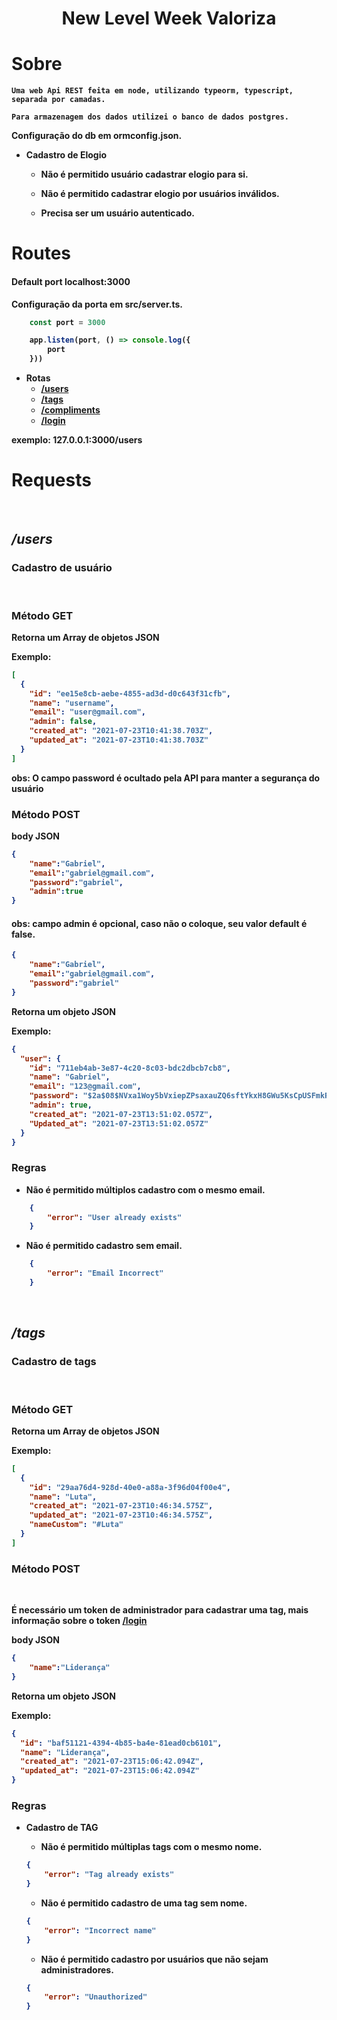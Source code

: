 <h1 align='center'><strong>New Level Week Valoriza</h1>

# Sobre
    Uma web Api REST feita em node, utilizando typeorm, typescript, separada por camadas.

    Para armazenagem dos dados utilizei o banco de dados postgres. 
 Configuração do db em **ormconfig.json**.





* **Cadastro de Elogio**

    * Não é permitido usuário cadastrar elogio para si.

    * Não é permitido cadastrar elogio por usuários inválidos.

    * Precisa ser um usuário autenticado.


# Routes

#### Default port **localhost:3000**

Configuração da porta em **src/server.ts**.

```ts 
    const port = 3000 

    app.listen(port, () => console.log({
        port
    }))
```


- Rotas
    - [/users](#users)
    - [/tags](#tags)
    - [/compliments](#compliments)
    - [/login](#login) 

exemplo: **127.0.0.1:3000/users**

# **Requests**
<br>

## _/users_
### **Cadastro de usuário** 
<br>

### **Método GET**

**Retorna** um Array de objetos JSON

Exemplo:
```json
[
  {
    "id": "ee15e8cb-aebe-4855-ad3d-d0c643f31cfb",
    "name": "username",
    "email": "user@gmail.com",
    "admin": false,
    "created_at": "2021-07-23T10:41:38.703Z",
    "updated_at": "2021-07-23T10:41:38.703Z"
  }
]
```
**obs:** O campo password é ocultado pela API para manter a segurança do usuário


### **Método POST**

**body JSON**

```json
{
	"name":"Gabriel",
	"email":"gabriel@gmail.com",
	"password":"gabriel",
	"admin":true 
}
```
#### **obs**: campo **admin** é opcional, caso não o coloque, seu valor default é false.

```json
{
	"name":"Gabriel",
	"email":"gabriel@gmail.com",
	"password":"gabriel" 
}
```

**Retorna** um objeto JSON

Exemplo:
```json
{
  "user": {
    "id": "711eb4ab-3e87-4c20-8c03-bdc2dbcb7cb8",
    "name": "Gabriel",
    "email": "123@gmail.com",
    "password": "$2a$08$NVxa1Woy5bVxiepZPsaxauZQ6sftYkxH8GWu5KsCpUSFmkR9tjVjm",
    "admin": true,
    "created_at": "2021-07-23T13:51:02.057Z",
    "Updated_at": "2021-07-23T13:51:02.057Z"
  }
}
```

### **Regras**

* Não é permitido múltiplos cadastro com o mesmo email.

```json
    {
        "error": "User already exists"
    }
 ```

* Não é permitido cadastro sem email.

```json
    {
        "error": "Email Incorrect"
    }   
```
<br>

## _/tags_
### **Cadastro de tags** 
<br>

### **Método GET**

**Retorna** um Array de objetos JSON

Exemplo:
```json
[
  {
    "id": "29aa76d4-928d-40e0-a88a-3f96d04f00e4",
    "name": "Luta",
    "created_at": "2021-07-23T10:46:34.575Z",
    "updated_at": "2021-07-23T10:46:34.575Z",
    "nameCustom": "#Luta"
  }
]
```


### **Método POST**
<br>

É necessário um token de administrador para cadastrar uma tag, mais informação sobre o token [/login](#tags)

**body JSON**

```json
{
	"name":"Liderança"
}
```

**Retorna** um objeto JSON

Exemplo:
```json
{
  "id": "baf51121-4394-4b85-ba4e-81ead0cb6101",
  "name": "Liderança",
  "created_at": "2021-07-23T15:06:42.094Z",
  "updated_at": "2021-07-23T15:06:42.094Z"
}
```

### **Regras**

* **Cadastro de TAG**

    * Não é permitido múltiplas tags com o mesmo nome.

    ```json
    {
        "error": "Tag already exists"
    }
    ```

    * Não é permitido cadastro de uma tag sem nome.

    ```json
    {
        "error": "Incorrect name"
    }
    ```

    * Não é permitido cadastro por usuários que não sejam administradores.

    ```json
    {
        "error": "Unauthorized"
    }
    ```
<br>








